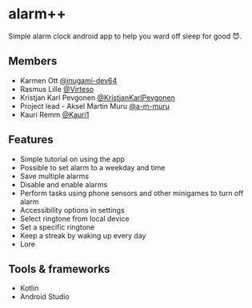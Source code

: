 # alarm++

Simple alarm clock android app to help you ward off sleep for good 😈.

## Members

- Karmen Ott [@inugami-dev64](https://github.com/inugami-dev64)
- Rasmus Lille [@Virteso](https://github.com/Virteso)
- Kristjan Karl Pevgonen [@KristjanKarlPevgonen](https://github.com/KristjanKarlPevgonen)
- Project lead - Aksel Martin Muru [@a-m-muru](https://github.com/a-m-muru)
- Kauri Remm [@Kauri1](https://github.com/Kauri1)

## Features

- Simple tutorial on using the app
- Possible to set alarm to a weekday and time
- Save multiple alarms
- Disable and enable alarms
- Perform tasks using phone sensors and other minigames to turn off alarm
- Accessibility options in settings
- Select ringtone from local device
- Set a specific ringtone
- Keep a streak by waking up every day
- Lore

## Tools & frameworks

- Kotlin
- Android Studio
